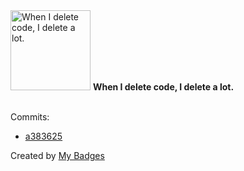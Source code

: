 <img src="https://my-badges.github.io/my-badges/mass-delete-commit.png" alt="When I delete code, I delete a lot." title="When I delete code, I delete a lot." width="128">
<strong>When I delete code, I delete a lot.</strong>
<br><br>

Commits:

- <a href="https://github.com/Rignchen/dgm-lexicon/commit/a3836252476fc8dd6905b819a5d0867fb8835369">a383625</a>


Created by <a href="https://github.com/my-badges/my-badges">My Badges</a>